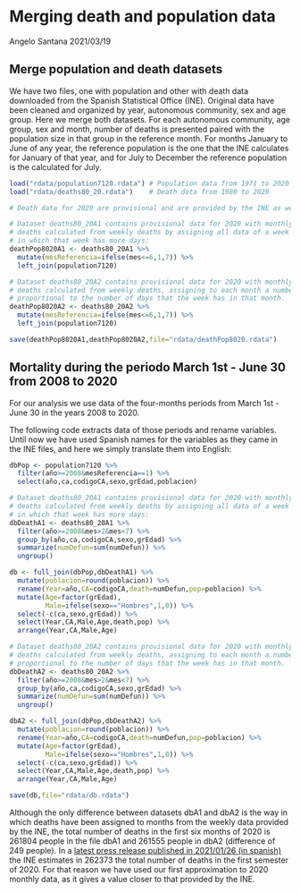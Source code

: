 Merging death and population data
================
Angelo Santana
2021/03/19

## Merge population and death datasets

We have two files, one with population and other with death data
downloaded from the Spanish Statistical Office (INE). Original data have
been cleaned and organized by year, autonomous community, sex and age
group. Here we merge both datasets. For each autonomous community, age
group, sex and month, number of deaths is presented paired with the
population size in that group in the reference month. For months January
to June of any year, the reference population is the one that the INE
calculates for January of that year, and for July to December the
reference population is the calculated for July.

``` r
load("rdata/population7120.rdata") # Population data from 1971 to 2020
load("rdata/deaths80_20.rdata")    # Death data from 1980 to 2020

# Death data for 2020 are provisional and are provided by the INE as weekly counts.

# Dataset deaths80_20A1 contains provisional data for 2020 with monthly number of 
# deaths calculated from weekly deaths by assigning all data of a week to the month 
# in which that week has more days:
deathPop8020A1 <- deaths80_20A1 %>% 
  mutate(mesReferencia=ifelse(mes<=6,1,7)) %>% 
  left_join(population7120)

# Dataset deaths80_20A2 contains provisional data for 2020 with monthly number of 
# deaths calculated from weekly deaths, assigning to each month a number of deaths
# proportional to the number of days that the week has in that month.
deathPop8020A2 <- deaths80_20A2 %>% 
  mutate(mesReferencia=ifelse(mes<=6,1,7)) %>% 
  left_join(population7120)

save(deathPop8020A1,deathPop8020A2,file="rdata/deathPop8020.rdata")
```

## Mortality during the periodo March 1st - June 30 from 2008 to 2020

For our analysis we use data of the four-months periods from March 1st -
June 30 in the years 2008 to 2020.

The following code extracts data of those periods and rename variables.
Until now we have used Spanish names for the variables as they came in
the INE files, and here we simply translate them into English:

``` r
dbPop <- population7120 %>% 
  filter(año>=2008&mesReferencia==1) %>% 
  select(año,ca,codigoCA,sexo,grEdad,poblacion)

# Dataset deaths80_20A1 contains provisional data for 2020 with monthly number of 
# deaths calculated from weekly deaths by assigning all data of a week to the month 
# in which that week has more days:
dbDeathA1 <- deaths80_20A1 %>% 
  filter(año>=2008&mes>2&mes<7) %>% 
  group_by(año,ca,codigoCA,sexo,grEdad) %>% 
  summarize(numDefun=sum(numDefun)) %>% 
  ungroup()

db <- full_join(dbPop,dbDeathA1) %>% 
  mutate(poblacion=round(poblacion)) %>% 
  rename(Year=año,CA=codigoCA,death=numDefun,pop=poblacion) %>% 
  mutate(Age=factor(grEdad),
         Male=ifelse(sexo=="Hombres",1,0)) %>% 
  select(-c(ca,sexo,grEdad)) %>% 
  select(Year,CA,Male,Age,death,pop) %>% 
  arrange(Year,CA,Male,Age)

# Dataset deaths80_20A2 contains provisional data for 2020 with monthly number of 
# deaths calculated from weekly deaths, assigning to each month a number of deaths
# proportional to the number of days that the week has in that month.
dbDeathA2 <- deaths80_20A2 %>% 
  filter(año>=2008&mes>2&mes<7) %>% 
  group_by(año,ca,codigoCA,sexo,grEdad) %>% 
  summarize(numDefun=sum(numDefun)) %>% 
  ungroup()

dbA2 <- full_join(dbPop,dbDeathA2) %>% 
  mutate(poblacion=round(poblacion)) %>% 
  rename(Year=año,CA=codigoCA,death=numDefun,pop=poblacion) %>% 
  mutate(Age=factor(grEdad),
         Male=ifelse(sexo=="Hombres",1,0)) %>% 
  select(-c(ca,sexo,grEdad)) %>% 
  select(Year,CA,Male,Age,death,pop) %>% 
  arrange(Year,CA,Male,Age)

save(db,file="rdata/db.rdata")
```

Although the only difference between datasets dbA1 and dbA2 is the way
in which deaths have been assigned to months from the weekly data
provided by the INE, the total number of deaths in the first six months
of 2020 is 261804 people in the file dbA1 and 261555 people in dbA2
(difference of 249 people). In a [latest press release published in
2021/01/26 (in spanish)](https://www.ine.es/prensa/mnp_1s2020_p.pdf) the
INE estimates in 262373 the total number of deaths in the first semester
of 2020. For that reason we have used our first approximation to 2020
monthly data, as it gives a value closer to that provided by the INE.
